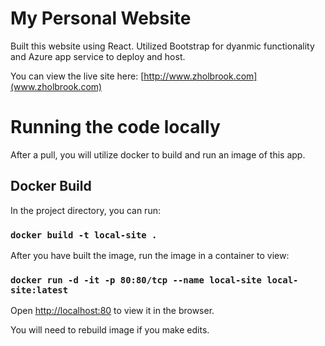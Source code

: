# My Personal Website

Built this website using React. Utilized Bootstrap for dyanmic functionality and Azure app service to deploy and host.

You can view the live site here: [http://www.zholbrook.com](www.zholbrook.com)

# Running the code locally

After a pull, you will utilize docker to build and run an image of this app.

## Docker Build

In the project directory, you can run:

### `docker build -t local-site .`

After you have built the image, run the image in a container to view:

### `docker run -d -it -p 80:80/tcp --name local-site local-site:latest`

Open [http://localhost:80](http://localhost:80) to view it in the browser.

You will need to rebuild image if you make edits.